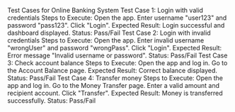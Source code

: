 Test Cases for Online Banking System
Test Case 1: Login with valid credentials
Steps to Execute:
Open the app.
Enter username "user123" and password "pass123".
Click "Login".
Expected Result: Login successful and dashboard displayed.
Status: Pass/Fail
Test Case 2: Login with invalid credentials
Steps to Execute:
Open the app.
Enter invalid username "wrongUser" and password "wrongPass".
Click "Login".
Expected Result: Error message "Invalid username or password".
Status: Pass/Fail
Test Case 3: Check account balance
Steps to Execute:
Open the app and log in.
Go to the Account Balance page.
Expected Result: Correct balance displayed.
Status: Pass/Fail
Test Case 4: Transfer money
Steps to Execute:
Open the app and log in.
Go to the Money Transfer page.
Enter a valid amount and recipient account.
Click "Transfer".
Expected Result: Money is transferred successfully.
Status: Pass/Fail
